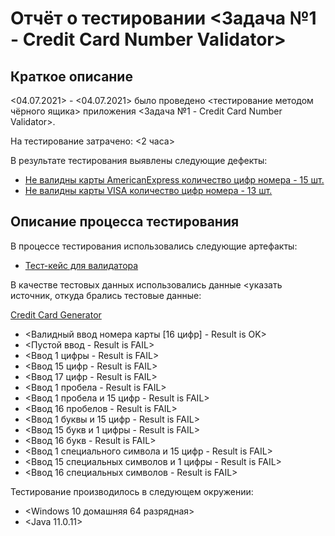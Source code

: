 # Отчёт о тестировании <Задача №1 - Credit Card Number Validator>

## Краткое описание

<04.07.2021> - <04.07.2021> было проведено <тестирование методом чёрного ящика> приложения <Задача №1 - Credit Card Number Validator>.

На тестирование затрачено: <2 часа>

В результате тестирования выявлены следующие дефекты:
* [Не валидны карты AmericanExpress количество цифр номера - 15 шт.](https://github.com/Ruslanka92/java-1-1/issues/1#issue-936834101)
* [Не валидны карты VISA количество цифр номера - 13 шт.](https://github.com/Ruslanka92/java-1-1/issues/2#issue-936838187)

## Описание процесса тестирования

В процессе тестирования использовались следующие артефакты:
* [Тест-кейс для валидатора](https://github.com/Ruslanka92/java-1-1/blob/92be6674ff0c72f8d2adfdf311a7059ec62c8525/%D0%A2%D0%B5%D1%81%D1%82-%D0%BA%D0%B5%D0%B9%D1%81.md)

В качестве тестовых данных использовались данные <указать источник, откуда брались тестовые данные:

[Credit Card Generator](https://www.businessyeti.com/Apps/CreditCardGenerator/)
* <Валидный ввод номера карты [16 цифр] - Result is OK> 
* <Пустой ввод - Result is FAIL>
* <Ввод 1 цифры - Result is FAIL>
* <Ввод 15 цифр - Result is FAIL>
* <Ввод 17 цифр - Result is FAIL>
* <Ввод 1 пробела - Result is FAIL>
* <Ввод 1 пробела и 15 цифр - Result is FAIL>
* <Ввод 16 пробелов - Result is FAIL>
* <Ввод 1 буквы и 15 цифр - Result is FAIL>
* <Ввод 15 букв и 1 цифры - Result is FAIL>
* <Ввод 16 букв - Result is FAIL>
* <Ввод 1 специального символа и 15 цифр - Result is FAIL>
* <Ввод 15 специальных символов и 1 цифры - Result is FAIL>
* <Ввод 16 специальных символов - Result is FAIL>

Тестирование производилось в следующем окружении:
* <Windows 10 домашняя 64 разрядная>
* <Java 11.0.11>
